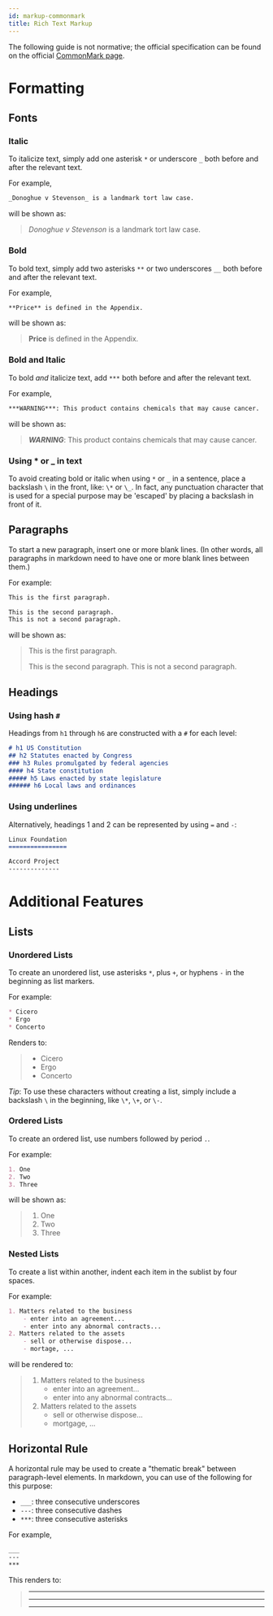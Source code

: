 ```yaml
---
id: markup-commonmark
title: Rich Text Markup
---
```


The following guide is not normative; the official specification can be found on the official [CommonMark page](https://commonmark.org/).

# Formatting
## Fonts
### Italic
To italicize text, simply add one asterisk `*` or underscore `_` both before and after the relevant text.

For example,
```md
_Donoghue v Stevenson_ is a landmark tort law case.
```

will be shown as:

>_Donoghue v Stevenson_ is a landmark tort law case.

### Bold
To bold text, simply add two asterisks `**` or two underscores `__` both before and after the relevant text.

For example,
```md
**Price** is defined in the Appendix.
```

will be shown as:

> **Price** is defined in the Appendix.


### Bold and Italic
To bold _and_ italicize text, add `***` both before and after the relevant text.

For example,
```md
***WARNING***: This product contains chemicals that may cause cancer.
```
will be shown as:

> ***WARNING***: This product contains chemicals that may cause cancer.


### Using \* or \_ in text
To avoid creating bold or italic when using `*` or `_` in a sentence, place a backslash `\` in the front, like: `\*` or `\_`. In fact, any punctuation character that is used for a special purpose may be 'escaped' by placing a backslash in front of it.

## Paragraphs
To start a new paragraph, insert one or more blank lines. (In other words, all paragraphs in markdown need to have one or more blank lines between them.)

For example:

```md
This is the first paragraph.

This is the second paragraph.
This is not a second paragraph.
```
will be shown as:

>This is the first paragraph.
>
>This is the second paragraph.
>This is not a second paragraph.


## Headings

### Using hash `#`
Headings from `h1` through `h6` are constructed with a `#` for each level:

```md
# h1 US Constitution
## h2 Statutes enacted by Congress
### h3 Rules promulgated by federal agencies
#### h4 State constitution
##### h5 Laws enacted by state legislature
###### h6 Local laws and ordinances
```

### Using underlines
Alternatively, headings 1 and 2 can be represented by using `=` and `-`:

```md
Linux Foundation
================

Accord Project
--------------
```


# Additional Features

## Lists

### Unordered Lists
To create an unordered list, use asterisks `*`, plus `+`, or hyphens `-` in the beginning as list markers.

For example:
```md
* Cicero
* Ergo
* Concerto
```

Renders to:
>* Cicero
>* Ergo
>* Concerto

*Tip*: To use these characters without creating a list, simply include a backslash `\` in the beginning, like `\*`, `\+`, or `\-`.

### Ordered Lists
To create an ordered list, use numbers followed by period `.`.

For example:
```md
1. One
2. Two
3. Three
```

will be shown as:
>1. One
>2. Two
>3. Three

<!-- Sometimes lists change, and when they do it's a pain to re-order all of the numbers. Markdown solves this problem by allowing you to simply use 1. before each item in the list. Like this...-->

### Nested Lists

To create a list within another, indent each item in the sublist by four spaces.

For example:
```md
1. Matters related to the business
    - enter into an agreement...
    - enter into any abnormal contracts...
2. Matters related to the assets
    - sell or otherwise dispose...
    - mortage, ...
```

will be rendered to:
>1. Matters related to the business
>    - enter into an agreement...
>    - enter into any abnormal contracts...
>2. Matters related to the assets
>    - sell or otherwise dispose...
>    - mortgage, ...


## Horizontal Rule

A horizontal rule may be used to create a "thematic break" between paragraph-level elements. In markdown, you can use of the following for this purpose:

* `___`: three consecutive underscores
* `---`: three consecutive dashes
* `***`: three consecutive asterisks

For example,
```md
___
---
***
```

This renders to:

>___
>
>---
>
>***

<!--References:
Commonmark official page and tutorial: https://commonmark.org/help/
OpenLaw Beginner's Guide: https://docs.openlaw.io/beginners-guide/
Markdown cheatsheet: https://gist.github.com/jonschlinkert/5854601
Headings example: http://www.nyc.gov/html/conflicts/downloads/pdf2/municipal_ethics_laws_ny_state/introduction_to_american_law.pdf
-->
